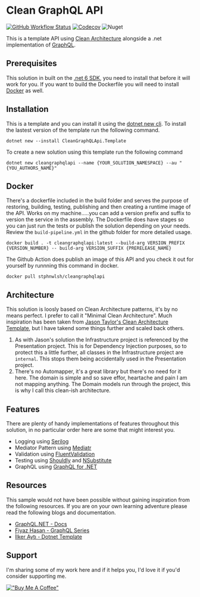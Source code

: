 # Clean GraphQL API
[![GitHub Workflow Status](https://img.shields.io/github/workflow/status/stphnwlsh/CleanGraphQLApi/Build%20Pipeline?label=Build%20Pipeline&logo=github&logoColor=white&style=for-the-badge)](https://github.com/stphnwlsh/CleanGraphQLApi/actions/workflows/build-pipeline.yml)
[![Codecov](https://img.shields.io/codecov/c/github/stphnwlsh/CleanGraphQLApi?label=Code%20Coverage&logo=codecov&logoColor=white&style=for-the-badge)](https://codecov.io/gh/stphnwlsh/CleanGraphQLApi)
![Nuget](https://img.shields.io/nuget/v/CleanGraphQLApi.Template?label=nuget%20template&logo=nuget&logoColor=white&style=for-the-badge)

This is a template API using [Clean Architecture](https://blog.cleancoder.com/uncle-bob/2012/08/13/the-clean-architecture.html) alongside a .net implementation of [GraphQL](https://github.com/graphql-dotnet/graphql-dotnet).

## Prerequisites
This solution in built on the [.net 6 SDK](https://dotnet.microsoft.com/download/dotnet/6.0), you need to install that before it will work for you.  If you want to build the Dockerfile you will need to install  [Docker](https://www.docker.com/products/docker-desktop) as well.

## Installation
This is a template and you can install it using the [dotnet new cli](https://docs.microsoft.com/en-us/dotnet/core/tools/dotnet-new).  To install the lastest version of the template run the following command.
```
dotnet new --install CleanGraphQLApi.Template
```
To create a new solution using this template run the following command
```
dotnet new cleangraphqlapi --name {YOUR_SOLUTION_NAMESPACE} --au "{YOU_AUTHORS_NAME}"
```

## Docker
There's a dockerfile included in the build folder and serves the purpose of restoring, building, testing, publishing and then creating a runtime image of the API.  Works on my machine.....you can add a version prefix and suffix to version the service in the assembly.  The Dockerfile does have stages so you can just run the tests or publish the solution depending on your needs.  Review the `build-pipeline.yml` in the github folder for more detailed usage.

```
docker build . -t cleangraphqlapi:latest --build-arg VERSION_PREFIX {VERSION_NUMBER} -- build-arg VERSION_SUFFIX {PRERELEASE_NAME}
```

The Github Action does publish an image of this API and you check it out for yourself by runnning this command in docker.

```
docker pull stphnwlsh/cleangraphqlapi
```

## Architecture
This solution is loosly based on Clean Architecture patterns, it's by no means perfect.  I prefer to call it "Minimal Clean Architecture".  Much inspiration has been taken from [Jason Taylor's Clean Architecture Template](https://github.com/jasontaylordev/CleanArchitecture), but I have takend some things further and scaled back others.

1. As with Jason's solution the Infrastructure project is referenced by the Presentation project.  This is for Dependency Injection purposes, so to protect this a little further, all classes in the Infrastructure project are `internal`.  This stops them being accidentally used in the Presentation project.
1. There's no Automapper, it's a great library but there's no need for it here.  The domain is simple and so save effor, heartache and pain I am not mapping anything.  The Domain models run through the project, this is why I call this clean-ish architecture. 

## Features
There are plenty of handy implementations of features throughout this solution, in no particular order here are some that might interest you.

- Logging using [Serilog](https://github.com/serilog/serilog)
- Mediator Pattern using [Mediatr](https://github.com/jbogard/MediatR)
- Validation using [FluentValidation](https://github.com/FluentValidation/FluentValidation)
- Testing using [Shouldly](https://github.com/shouldly/shouldly) and [NSubstitute](https://github.com/nsubstitute/NSubstitute)
- GraphQL using [GraphQL for .NET](https://github.com/graphql-dotnet/graphql-dotnet)

## Resources
This sample would not have been possible without gaining inspiration from the following resources.  If you are on your own learning adventure please read the following blogs and documentation.
- [GraphQL.NET - Docs](https://graphql-dotnet.github.io/docs/getting-started/introduction)
- [Fiyaz Hasan - GraphQL Series](https://fiyazhasan.me/tag/graphql/)
- [İlker Aytı - Dotnet Template](https://github.com/iayti/Matech.Sample.Template)

## Support
I'm sharing some of my work here and if it helps you, I'd love it if you'd consider supporting me.

[!["Buy Me A Coffee"](https://www.buymeacoffee.com/assets/img/guidelines/download-assets-sm-1.svg)](https://www.buymeacoffee.com/stphnwlsh)
